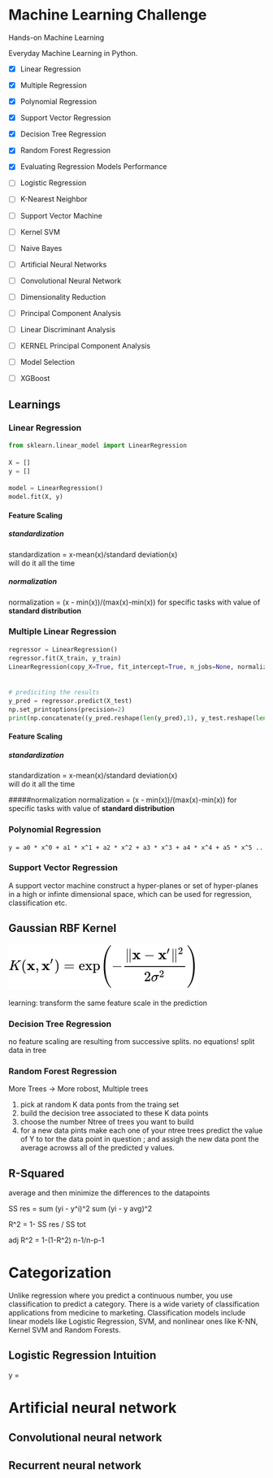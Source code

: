 # Machine Learning Challenge
Hands-on Machine Learning

Everyday Machine Learning in Python.

- [x] Linear Regression
- [x] Multiple Regression
- [x] Polynomial Regression
- [x] Support Vector Regression
- [x] Decision Tree Regression
- [x] Random Forest Regression
- [x] Evaluating Regression Models Performance
- [ ] Logistic Regression
- [ ] K-Nearest Neighbor
- [ ] Support Vector Machine
- [ ] Kernel SVM
- [ ] Naive Bayes
- [ ] Artificial Neural Networks
- [ ] Convolutional Neural Network
- [ ] Dimensionality Reduction
- [ ] Principal Component Analysis
- [ ] Linear Discriminant Analysis
- [ ] KERNEL Principal Component Analysis
- [ ] Model Selection
- [ ] XGBoost


## Learnings

### Linear Regression
```python
from sklearn.linear_model import LinearRegression

X = []  
y = []  

model = LinearRegression()
model.fit(X, y)
```

#### Feature Scaling
##### standardization
standardization = x-mean(x)/standard deviation(x)  
 will do it all the time


##### normalization
normalization = (x - min(x))/(max(x)-min(x)) 
for specific tasks with value of **standard distribution**



### Multiple Linear Regression
```python
regressor = LinearRegression()
regressor.fit(X_train, y_train)
LinearRegression(copy_X=True, fit_intercept=True, n_jobs=None, normalize=False)


# prediciting the results
y_pred = regressor.predict(X_test)
np.set_printoptions(precision=2)
print(np.concatenate((y_pred.reshape(len(y_pred),1), y_test.reshape(len(y_test),1)),1))
```

#### Feature Scaling
##### standardization
 standardization = x-mean(x)/standard deviation(x)  
 will do it all the time


#####normalization
normalization = (x - min(x))/(max(x)-min(x)) 
for specific tasks with value of **standard distribution**



### Polynomial Regression
```
y = a0 * x^0 + a1 * x^1 + a2 * x^2 + a3 * x^3 + a4 * x^4 + a5 * x^5 ..
```


### Support Vector Regression

A support vector machine construct a hyper-planes or set of hyper-planes in a high or infinte dimensional space, which can be used for regression, classification etc. 
## Gaussian RBF Kernel

![Radial Basis](radialbasis.svg)

learning: transform the same feature scale in the prediction


### Decision Tree Regression

no feature scaling are resulting from successive splits. no equations!
split data in tree

### Random Forest Regression

More Trees -> More robost, 
Multiple trees 

1. pick at random K data ponts from the traing set
2. build the decision tree associated to these K data points
3. choose the number Ntree of trees you want to build
4. for a new data pints make each one of your ntree trees predict the value of Y to tor the data point in question ; and assigh the new data pont the average acrowss all of the predicted y values.

## R-Squared
average and then minimize the differences to the datapoints

SS res = sum (yi - y^i)^2
         sum (yi - y avg)^2
         
 R^2 = 1- SS res / SS tot
 
 adj R^2 = 1-(1-R^2) n-1/n-p-1
 
 # Categorization
 Unlike regression where you predict a continuous number, you use classification to predict a category. There is a wide variety of classification applications from medicine to marketing. Classification models include linear models like Logistic Regression, SVM, and nonlinear ones like K-NN, Kernel SVM and Random Forests.

## Logistic Regression Intuition

y = 



# Artificial neural network
## Convolutional neural network
## Recurrent neural network
